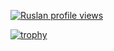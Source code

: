 [![Ruslan profile views](https://u8views.com/api/v1/github/profiles/64924584/views/day-week-month-total-count.svg)](https://u8views.com/github/forzyz)

[![trophy](https://github-profile-trophy.vercel.app/?username=forzyz&theme=darkhub&no-bg=true&no-frame=true)](https://github.com/ryo-ma/github-profile-trophy)
